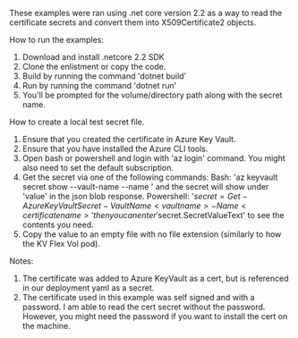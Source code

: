 These examples were ran using .net core version 2.2 as a way to read the certificate secrets and convert them into X509Certificate2 objects. 

How to run the examples:
1. Download and install .netcore 2.2 SDK
2. Clone the enlistment or copy the code.
3. Build by running the command 'dotnet build'
4. Run by running the command 'dotnet run'
5. You'll be prompted for the volume/directory path along with the secret name.

How to create a local test secret file.
1. Ensure that you created the certificate in Azure Key Vault.
2. Ensure that you have installed the Azure CLI tools.
3. Open bash or powershell and login with 'az login' command. You might also need to set the default subscription.
4. Get the secret via one of the following commands:
    Bash:  'az keyvault secret show --vault-name <vaultname> --name <certificatename>' and the secret will show under 'value' in the json blob response.
    Powershell: '$secret = Get-AzureKeyVaultSecret -VaultName <vaultname> -Name <certificatename>' then you can enter '$secret.SecretValueText' to see the contents you need.
5. Copy the value to an empty file with no file extension (similarly to how the KV Flex Vol pod).

Notes:
1. The certificate was added to Azure KeyVault as a cert, but is referenced in our deployment yaml as a secret.
2. The certificate used in this example was self signed and with a password. I am able to read the cert secret without the password. However, you might need the password if you want to install the cert on the machine.